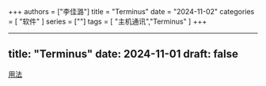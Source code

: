 +++
authors = ["李佳潞"]
title = "Terminus"
date = "2024-11-02"
categories = [
    "软件"
]
series = [""]
tags = [
    "主机通讯","Terminus"
]
+++

---
title: "Terminus"
date: 2024-11-01
draft: false
---

[用法](https://www.bilibili.com/video/BV15b4y1G7CY/?spm_id_from=333.337.search-card.all.click&vd_source=34566f6bf61eef87a4c23e5b6880d7a6)


